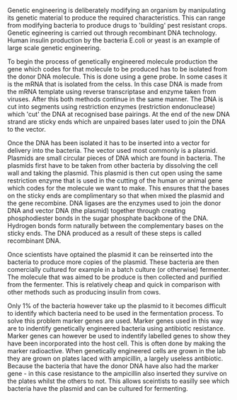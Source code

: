 Genetic engineering is deliberately modifying an organism by manipulating its genetic material to produce the required characteristics. This can range from modifying bacteria to produce drugs to 'building' pest resistant crops. Genetic egineering is carried out through recombinant DNA technology. Human insulin production by the bacteria E.coli or yeast is an example of large scale genetic engineering.

To begin the process of genetically engineered molecule production the gene which codes for that molecule to be produced has to be isolated from the donor DNA molecule. This is done using a gene probe. In some cases it is the mRNA that is isolated from the celss. In this case DNA is made from the mRNA template using reverse transcriptase and enzyme taken from viruses. After this both methods continue in the same manner. The DNA is cut into segments using restriction enzymes (restriction endonuclease) which 'cut' the DNA at recognised base pairings. At the end of the new DNA strand are sticky ends which are unpaired bases later used to join the DNA to the vector.

Once the DNA has been isolated it has to be inserted into a vector for delivery into the bacteria. The vector used most commonly is a plasmid. Plasmids are small circular pieces of DNA which are found in bacteria. The plasmids first have to be taken from other bacteria by dissolving the cell wall and taking the plasmid. This plasmid is then cut open using the same restriction enzyme that is used in the cutting of the human or animal gene which codes for the molecule we want to make. This ensures that the bases on the sticky ends are complimentary so that when mixed the plasmid and the gene recombine. DNA ligases are the enzymes used to join the donor DNA and vector DNA (the plasmid) together through creating phosphodiester bonds in the sugar phosphate backbone of the DNA. Hydrogen bonds form naturally between the complementary bases on the sticky ends. The DNA produced as a result of these steps is called recombinant DNA.

Once scientists have optained the plasmid it can be reinserted into the bacteria to produce more copies of the plasmid. These bacteria are then comercially cultured for example in a batch culture (or otherwise) fermenter. The molecule that was aimed to be produce is then collected and purified from the fermenter. This is relatively cheap and quick in comparison with other methods such as producing insulin from cows.

Only 1% of the bacteria however take up the plasmid to it becomes difficult to identify which bacteria need to be used in the fermentation process. To solve this problem marker genes are used. Marker genes used in this way are to indentify genetically engineered bacteria using antibiotic resistance. Marker genes can however be used to indentify labelled genes to show they have been incorporated into the host cell. This is often done by making the marker radioactive. When genetically engineered cells are grown in the lab they are grown on plates laced with ampicillin, a largely useless antibiotic. Because the bacteria that have the donor DNA have also had the marker gene - in this case resistance to the ampicillin also inserted they survive on the plates whilst the others to not. This allows sceintists to easilly see which bacteria have the plasmid and can be cultured for fermenting.
